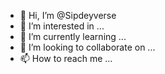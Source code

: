 - 👋 Hi, I’m @Sipdeyverse
- 👀 I’m interested in ...
- 🌱 I’m currently learning ...
- 💞️ I’m looking to collaborate on ...
- 📫 How to reach me ...

<!---
Sipdeyverse/Sipdeyverse is a ✨ special ✨ repository because its `README.md` (this file) appears on your GitHub profile.
You can click the Preview link to take a look at your changes.
--->
